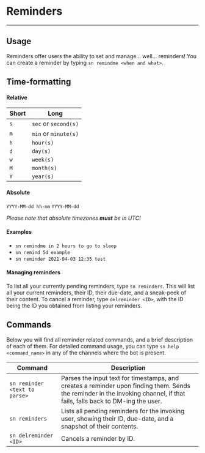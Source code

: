 # Reminders

--- 

## Usage

Reminders offer users the ability to set and manage... well... reminders! You can create a reminder by typing `sn remindme <when and what>`.

## Time-formatting

#### Relative

| Short  | Long  |
| ------------ | ------------ |
| `s`  | `sec` or `second(s)` |
| `m`  | `min` or `minute(s)` |
| `h`  | `hour(s)` |
| `d`  | `day(s)` |
| `w`  | `week(s)` |
| `M`  | `month(s)` |
| `Y`  | `year(s)` |

#### Absolute

`YYYY-MM-dd hh-mm`
`YYYY-MM-dd`

*Please note that absolute timezones __must__ be in UTC!*

#### Examples

 - `sn remindme in 2 hours to go to sleep`
 - `sn remind 5d example`
 - `sn reminder 2021-04-03 12:35 test`

 #### Managing reminders

 To list all your currently pending reminders, type `sn reminders`. This will list all your current reminders, their ID, their due-date, and a sneak-peek of their content. To cancel a reminder, type `delreminder <ID>`, with the ID being the ID you obtained from listing your reminders.

## Commands

Below you will find all reminder related commands, and a brief description of each of them. For detailed command usage, you can type `sn help <command_name>` in any of the channels where the bot is present.

| Command  | Description  |
| ------------ | ------------ |
| `sn reminder <text to parse>`  | Parses the input text for timestamps, and creates a reminder upon finding them. Sends the reminder in the invoking channel, if that fails, falls back to DM-ing the user.   |
| `sn reminders`  | Lists all pending reminders for the invoking user, showing their ID, due-date, and a snapshot of their contents.   |
| `sn delreminder <ID>`  | Cancels a reminder by ID.  |
